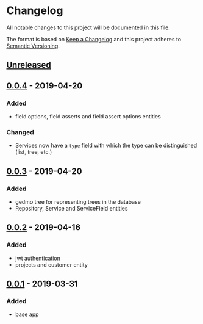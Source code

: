 # Changelog
All notable changes to this project will be documented in this file.

The format is based on [Keep a Changelog](http://keepachangelog.com/en/1.0.0/)
and this project adheres to [Semantic Versioning](http://semver.org/spec/v2.0.0.html).

## [Unreleased]

## [0.0.4] - 2019-04-20

### Added

- field options, field asserts and field assert options entities

### Changed

- Services now have a `type` field with which the type can be distinguished (list, tree, etc.) 

## [0.0.3] - 2019-04-20

### Added

- gedmo tree for representing trees in the database
- Repository, Service and ServiceField entities

## [0.0.2] - 2019-04-16

### Added

- jwt authentication
- projects and customer entity

## [0.0.1] - 2019-03-31

### Added

- base app

[Unreleased]: https://github.com/siewert87/aaas-api/compare/v0.0.4..HEAD
[0.0.4]: https://github.com/siewert87/aaas-api/compare/v0.0.3..v0.0.4
[0.0.3]: https://github.com/siewert87/aaas-api/compare/v0.0.2..v0.0.3
[0.0.2]: https://github.com/siewert87/aaas-api/compare/v0.0.1..v0.0.2
[0.0.1]: https://github.com/siewert87/aaas-api/releases/tag/v0.0.1